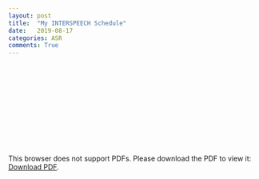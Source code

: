 ```yaml
---
layout: post
title:  "My INTERSPEECH Schedule"
date:   2019-08-17
categories: ASR
comments: True
---
```


<br/>

<object data="/misc/1.pdf" type="application/pdf" width="700px" height="700px">
    <embed src="/misc/1.pdf">
        <p>This browser does not support PDFs. Please download the PDF to view it: <a href="/misc/1.pdf">Download PDF</a>.</p>
    </embed>
</object>

<br/>
<br/>
<br/>

<br/>

<object data="{{ misc.2.pdf }}" width="1000" height="1000" type='application/pdf'/>

<br/>
<br/>
<br/>

<br/>

<object data="{{ misc.3.pdf }}" width="1000" height="1000" type='application/pdf'/>

<br/>
<br/>
<br/>

<br/>

<object data="{{ misc.4.pdf }}" width="1000" height="1000" type='application/pdf'/>

<br/>
<br/>
<br/>

<br/>

<object data="{{ misc.5.pdf }}" width="1000" height="1000" type='application/pdf'/>

<br/>
<br/>
<br/>

[cheatsheet]: http://jrmeyer.github.io/asr/2019/08/17/Kaldi-cheatsheet.html